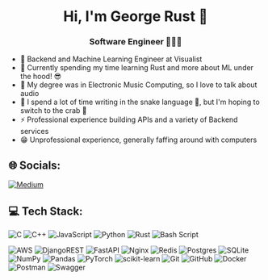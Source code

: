 <h1 align="center">Hi, I'm George Rust 👋</h1>
<h3 align="center">Software Engineer 👨🏻‍💻 </h3>

- 🔭 Backend and Machine Learning Engineer at Visualist<br>
- 🌱 Currently spending my time learning Rust and more about ML under the hood! 😎<br>
- 💬 My degree was in Electronic Music Computing, so I love to talk about audio<br>
- 🤝 I spend a lot of time writing in the snake language 🐍, but I'm hoping to switch to the crab 🦀<br>
- ⚡ Professional experience building APIs and a variety of Backend services<br>
- 😁 Unprofessional experience, generally faffing around with computers<br>

## 🌐 Socials:
[![Medium](https://img.shields.io/badge/Medium-12100E?logo=medium&logoColor=white)](https://medium.com/@rusty-vibes) 

## 💻 Tech Stack:
![C](https://img.shields.io/badge/c-%2300599C.svg?style=for-the-badge&logo=c&logoColor=white)
![C++](https://img.shields.io/badge/c++-%2300599C.svg?style=for-the-badge&logo=c%2B%2B&logoColor=white)
![JavaScript](https://img.shields.io/badge/javascript-%23323330.svg?style=for-the-badge&logo=javascript&logoColor=%23F7DF1E)
![Python](https://img.shields.io/badge/python-3670A0?style=for-the-badge&logo=python&logoColor=ffdd54)
![Rust](https://img.shields.io/badge/rust-%23000000.svg?style=for-the-badge&logo=rust&logoColor=white)
![Bash Script](https://img.shields.io/badge/bash_script-%23121011.svg?style=for-the-badge&logo=gnu-bash&logoColor=white)
<br>

![AWS](https://img.shields.io/badge/AWS-%23FF9900.svg?style=for-the-badge&logo=amazon-aws&logoColor=white)
![DjangoREST](https://img.shields.io/badge/DJANGO-REST-ff1709?style=for-the-badge&logo=django&logoColor=white&color=ff1709&labelColor=gray)
![FastAPI](https://img.shields.io/badge/FastAPI-005571?style=for-the-badge&logo=fastapi)
![Nginx](https://img.shields.io/badge/nginx-%23009639.svg?style=for-the-badge&logo=nginx&logoColor=white)
![Redis](https://img.shields.io/badge/redis-%23DD0031.svg?style=for-the-badge&logo=redis&logoColor=white)
![Postgres](https://img.shields.io/badge/postgres-%23316192.svg?style=for-the-badge&logo=postgresql&logoColor=white)
![SQLite](https://img.shields.io/badge/sqlite-%2307405e.svg?style=for-the-badge&logo=sqlite&logoColor=white)
![NumPy](https://img.shields.io/badge/numpy-%23013243.svg?style=for-the-badge&logo=numpy&logoColor=white)
![Pandas](https://img.shields.io/badge/pandas-%23150458.svg?style=for-the-badge&logo=pandas&logoColor=white)
![PyTorch](https://img.shields.io/badge/PyTorch-%23EE4C2C.svg?style=for-the-badge&logo=PyTorch&logoColor=white)
![scikit-learn](https://img.shields.io/badge/scikit--learn-%23F7931E.svg?style=for-the-badge&logo=scikit-learn&logoColor=white)
![Git](https://img.shields.io/badge/git-%23F05033.svg?style=for-the-badge&logo=git&logoColor=white)
![GitHub](https://img.shields.io/badge/github-%23121011.svg?style=for-the-badge&logo=github&logoColor=white)
![Docker](https://img.shields.io/badge/docker-%230db7ed.svg?style=for-the-badge&logo=docker&logoColor=white)
![Postman](https://img.shields.io/badge/Postman-FF6C37?style=for-the-badge&logo=postman&logoColor=white)
![Swagger](https://img.shields.io/badge/-Swagger-%23Clojure?style=for-the-badge&logo=swagger&logoColor=white)

<!-- # 📊 GitHub Stats:
![](https://github-readme-stats.vercel.app/api?username=rusty-vibess&theme=dark&hide_border=false&include_all_commits=true&count_private=false)<br/>
![](https://github-readme-streak-stats.herokuapp.com/?user=rusty-vibess&theme=dark&hide_border=false)<br/>
![](https://github-readme-stats.vercel.app/api/top-langs/?username=rusty-vibess&theme=dark&hide_border=false&include_all_commits=false&count_private=false&layout=compact) -->
